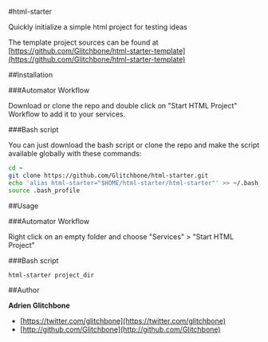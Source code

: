 #html-starter

Quickly initialize a simple html project for testing ideas

The template project sources can be found at [https://github.com/Glitchbone/html-starter-template](https://github.com/Glitchbone/html-starter-template)

##Installation

###Automator Workflow

Download or clone the repo and double click on "Start HTML Project" Workflow to add it to your services.

###Bash script

You can just download the bash script or clone the repo and make the script available globally with these commands:

```sh
cd ~
git clone https://github.com/Glitchbone/html-starter.git
echo 'alias html-starter="$HOME/html-starter/html-starter"' >> ~/.bash_profile
source .bash_profile
```

##Usage

###Automator Workflow

Right click on an empty folder and choose "Services" > "Start HTML Project"

###Bash script

```sh
html-starter project_dir
```

##Author

**Adrien Glitchbone**

+ [https://twitter.com/glitchbone](https://twitter.com/glitchbone)
+ [http://github.com/Glitchbone](http://github.com/Glitchbone)